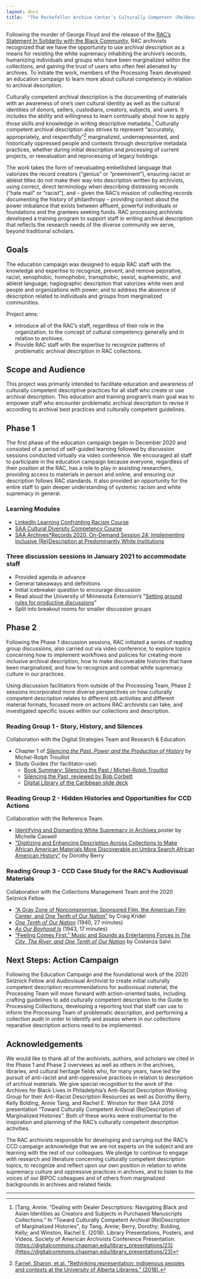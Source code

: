 ```yaml
---
layout: docs
title:  "The Rockefeller Archive Center’s Culturally Competent (Re)Description Education Campaign"
---
```


Following the murder of George Floyd and the release of the [RAC’s Statement In Solidarity with the Black Community](https://rockarch.org/about-us/in-solidarity-with-the-black-community/), RAC archivists recognized that we have the opportunity to use archival description as a means for resisting the white supremacy inhabiting the archive’s records, humanizing individuals and groups who have been marginalized within the collections, and gaining the trust of users who often feel alienated by archives. To initiate the work, members of the Processing Team developed an education campaign to learn more about cultural competency in relation to archival description.

Culturally competent archival description is the documenting of materials with an awareness of one’s own cultural identity as well as the cultural identities of donors, sellers, custodians, creators, subjects, and users. It includes the ability and willingness to learn continually about how to apply those skills and knowledge in writing descriptive metadata.[^1]  Culturally competent archival description also strives to represent “accurately, appropriately, and respectfully”[^2]  marginalized, underrepresented, and historically oppressed people and contexts through descriptive metadata practices, whether during initial description and processing of current projects, or reevaluation and reprocessing of legacy holdings.

The work takes the form of reevaluating embellished language that valorizes the record creators (“genius” or “preeminent”), ensuring racist or ableist titles do not make their way into description written by archivists, using correct, direct terminology when describing distressing records (“hate mail” or “racist”), and – given the RAC’s mission of collecting records documenting the history of philanthropy – providing context about the power imbalance that exists between affluent, powerful individuals or foundations and the grantees seeking funds. RAC processing archivists developed a training program to support staff in writing archival description that reflects the research needs of the diverse community we serve, beyond traditional scholars. 

## Goals

The education campaign was designed to equip RAC staff with the knowledge and expertise to recognize, prevent, and remove pejorative, racist, xenophobic, homophobic, transphobic, sexist, euphemistic, and ableist language; hagiographic description that valorizes white men and people and organizations with power; and to address the absence of description related to individuals and groups from marginalized communities.

Project aims:
- Introduce all of the RAC’s staff, regardless of their role in the organization, to the concept of cultural competency generally and in relation to archives.
- Provide RAC staff with the expertise to recognize patterns of problematic archival description in RAC collections.

## Scope and Audience

This project was primarily intended to facilitate education and awareness of culturally competent descriptive practices for all staff who create or use archival description. This education and training program’s main goal was to empower staff who encounter problematic archival description to revise it according to archival best practices and culturally competent guidelines. 

## Phase 1

The first phase of the education campaign began in December 2020 and consisted of a period of self-guided learning followed by discussion sessions conducted virtually via video conference. We encouraged all staff to participate in the education campaign because everyone, regardless of their position at the RAC, has a role to play in assisting researchers, providing access to materials in person and online, and ensuring our description follows RAC standards. It also provided an opportunity for the entire staff to gain deeper understanding of systemic racism and white supremacy in general.

### Learning Modules

- [LinkedIn Learning Confronting Racism Course](https://www.linkedin.com/learning/confronting-racism-with-robin-diangelo)
- [SAA Cultural Diversity Competency Course](https://www2.archivists.org/prof-education/course-catalog/cultural-diversity-competency)
- [SAA Archives*Records 2020, On-Demand Session 24: Implementing Inclusive (Re)Description at Predominantly White Institutions](https://mvp.markeys.onl/SAA/agenda/session/306593)

### Three discussion sessions in January 2021 to accommodate staff

- Provided agenda in advance
- General takeaways and definitions
- Initial icebreaker question to encourage discussion
- Read aloud the University of Minnesota Extension’s "[Setting ground rules for productive discussions](https://extension.umn.edu/public-engagement-strategies/setting-ground-rules-productive-discussions)"
- Split into breakout rooms for smaller discussion groups

## Phase 2

Following the Phase 1 discussion sessions, RAC initiated a series of reading group discussions, also carried out via video conference, to explore topics concerning how to implement workflows and policies for creating more inclusive archival description, how to make discoverable histories that have been marginalized, and how to recognize and combat white supremacy culture in our practices. 

Using discussion facilitators from outside of the Processing Team, Phase 2 sessions incorporated more diverse perspectives on how culturally competent description relates to different job activities and different material formats, focused more on actions RAC archivists can take, and investigated specific issues within our collections and description.

### Reading Group 1 - Story, History, and Silences

Collaboration with the Digital Strategies Team and Research & Education.
- Chapter 1 of [*Silencing the Past. Power and the Production of History*](https://www.penguinrandomhouse.com/books/246609/silencing-the-past-20th-anniversary-edition-by-michel-rolph-trouillot/) by Michel-Rolph Trouillot
- Study Guides (for facilitator-use): 
    - [Book Summary: Silencing the Past / Michel-Rolph Trouillot](https://prismatically.blog/2020/08/20/book-summary-silencing-the-past-michel-rolph-trouillot/)
    - [Silencing the Past, reviewed by Bob Corbett](http://faculty.webster.edu/corbetre/haiti/bookreviews/trouillot.htm)
    - [Digital Library of the Caribbean slide deck](https://dloc.com/AA00021573/00001)

### Reading Group 2 - Hidden Histories and Opportunities for CCD Actions

Collaboration with the Reference Team.
- [Identifying and Dismantling White Supremacy in Archives ](http://www.gracenbrilmyer.com/dismantling_whiteSupremacy_archives3.pdf) poster by Michelle Caswell 
- ["Digitizing and Enhancing Description Across Collections to Make African American Materials More Discoverable on Umbra Search African American History”](https://des4div.library.northeastern.edu/digitizing-and-enhancing-description-across-collections-to-make-african-american-materials-more-discoverable-on-umbra-search-african-american-history/) by Dorothy Berry

### Reading Group 3 - CCD Case Study for the RAC’s Audiovisual Materials

Collaboration with the Collections Management Team and the 2020 Selznick Fellow.
- [“A Gray Zone of Noncompromise: Sponsored Film, the American Film Center, and One Tenth of Our Nation”](https://www.jstor.org/stable/10.2979/filmhistory.31.3.05) by Craig Kridel
- [*One Tenth of Our Nation*](https://youtu.be/oKX9UzsWkqc) (1940, 27 minutes) 
- [*As Our Boyhood Is*](https://youtu.be/JzhApvrlvdU) (1943, 17 minutes)  
- [“Feeling Comes First.” Music and Sounds as Entertaining Forces in *The City, The River, and One Tenth of Our Nation*](https://www.academia.edu/44469844/_Feeling_comes_first_Music_and_Sounds_as_Entertaining_Forces_in_The_City_The_River_and_One_Tenth_of_Our_Nation) by Costanza Salvi

## Next Steps: Action Campaign

Following the Education Campaign and the foundational work of the 2020 Selznick Fellow and Audiovisual Archivist to create initial culturally competent description recommendations for audiovisual material, the Processing Team will move forward with action-oriented tasks, including crafting guidelines to add culturally competent description to the Guide to Processing Collections, developing a reporting tool that staff can use to inform the Processing Team of problematic description, and performing a collection audit in order to identify and assess where in our collections reparative description actions need to be implemented.

## Acknowledgements
We would like to thank all of the archivists, authors, and scholars we cited in the Phase 1 and Phase 2 overviews as well as others in the archives, libraries, and cultural heritage fields who, for many years, have led the pursuit of anti-racist and anti-oppressive practices in relation to description of archival materials. We give special recognition to the work of the Archives for Black Lives in Philadelphia’s Anti-Racist Description Working Group for their Anti-Racist Description Resources as well as Dorothy Berry, Kelly Bolding, Annie Tang, and Rachel E. Winston for their SAA 2018 presentation “Toward Culturally Competent Archival (Re)Description of Marginalized Histories”. Both of these works were instrumental to the inspiration and planning of the RAC’s culturally competent description activities.

The RAC archivists responsible for developing and carrying out the RAC’s CCD campaign acknowledge that we are not experts on the subject and are learning with the rest of our colleagues. We pledge to continue to engage with research and literature concerning culturally competent description topics, to recognize and reflect upon our own position in relation to white supremacy culture and oppressive practices in archives, and to listen to the voices of our BIPOC colleagues and of others from marginalized backgrounds in archives and related fields.

___

[^1]: [Tang, Annie. “Dealing with Dealer Descriptions: Navigating Black and Asian Identities as Creators and Subjects in Purchased Manuscripts Collections.” In "Toward Culturally Competent Archival (Re)Description of Marginalized Histories", by Tang, Annie; Berry, Dorothy; Bolding, Kelly; and Winston, Rachel E. (2018). Library Presentations, Posters, and Videos. Society of American Archivists Conference Presentation. [https://digitalcommons.chapman.edu/library_presentations/23](https://digitalcommons.chapman.edu/library_presentations/23)

[^2]: [Farnel, Sharon, et al. "Rethinking representation: indigenous peoples and contexts at the University of Alberta Libraries." (2018).](https://jps.library.utoronto.ca/index.php/ijidi/article/view/32190/24567)






